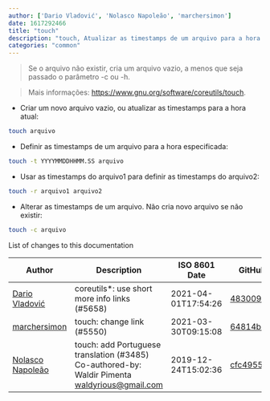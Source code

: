 ```yaml
---
author: ['Dario Vladović', 'Nolasco Napoleão', 'marchersimon']
date: 1617292466
title: "touch"
description: "touch, Atualizar as timestamps de um arquivo para a hora atual."
categories: "common"
---
```

> Se o arquivo não existir, cria um arquivo vazio, a menos que seja passado o parâmetro -c ou -h.

> Mais informações: <https://www.gnu.org/software/coreutils/touch>.

- Criar um novo arquivo vazio, ou atualizar as timestamps para a hora atual:

```bash
touch arquivo
```

- Definir as timestamps de um arquivo para a hora especificada:

```bash
touch -t YYYYMMDDHHMM.SS arquivo
```

- Usar as timestamps do arquivo1 para definir as timestamps do arquivo2:

```bash
touch -r arquivo1 arquivo2
```

- Alterar as timestamps de um arquivo. Não cria novo arquivo se não existir:

```bash
touch -c arquivo
```
List of changes to this documentation


Author | Description | ISO 8601 Date | GitHub link
------|-----|-----|-----
[Dario Vladović](mailto:d.vladimyr@gmail.com) | coreutils*: use short more info links (#5658) | 2021-04-01T17:54:26 | [4830093903f6](https://github.com/tldr-pages/tldr/commit/4830093903f66ccf3ebbc2ecf477286e45edac59)
[marchersimon](mailto:50295997+marchersimon@users.noreply.github.com) | touch: change link (#5550) | 2021-03-30T09:15:08 | [64814bb7bac0](https://github.com/tldr-pages/tldr/commit/64814bb7bac00f937c245a550a19dc2c4b62d14f)
[Nolasco Napoleão](mailto:nolascoamadonapoleao@gmail.com) | touch: add Portuguese translation (#3485) Co-authored-by: Waldir Pimenta <waldyrious@gmail.com> | 2019-12-24T15:02:36 | [cfc49559e8da](https://github.com/tldr-pages/tldr/commit/cfc49559e8da6194c2ebe62993621ff2168d30a5)


